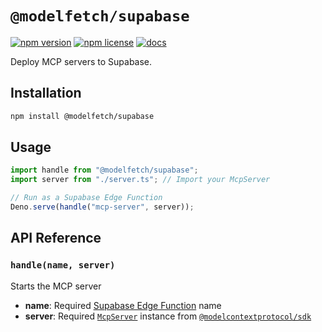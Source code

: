 # `@modelfetch/supabase`

[![npm version](https://img.shields.io/npm/v/@modelfetch/supabase)](https://www.npmjs.com/package/@modelfetch/supabase)
[![npm license](https://img.shields.io/npm/l/@modelfetch/supabase)](https://www.npmjs.com/package/@modelfetch/supabase)
[![docs](https://img.shields.io/badge/docs-modelfetch.com-blue)](https://www.modelfetch.com/docs/runtime/supabase)

Deploy MCP servers to Supabase.

## Installation

```bash
npm install @modelfetch/supabase
```

## Usage

```typescript
import handle from "@modelfetch/supabase";
import server from "./server.ts"; // Import your McpServer

// Run as a Supabase Edge Function
Deno.serve(handle("mcp-server", server));
```

## API Reference

### `handle(name, server)`

Starts the MCP server

- **name**: Required [Supabase Edge Function](https://supabase.com/docs/guides/functions) name
- **server**: Required [`McpServer`](https://github.com/modelcontextprotocol/typescript-sdk?tab=readme-ov-file#server) instance from [`@modelcontextprotocol/sdk`](https://github.com/modelcontextprotocol/typescript-sdk)
